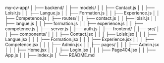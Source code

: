 my-cv-app/
│
├── backend/
│   ├── models/
│   │   ├── Contact.js
│   │   ├── Loisir.js
│   │   ├── Langue.js
│   │   ├── Formation.js
│   │   ├── Experience.js
│   │   ├── Competence.js
│   ├── routes/
│   │   ├── contact.js
│   │   ├── loisir.js
│   │   ├── langue.js
│   │   ├── formation.js
│   │   ├── experience.js
│   │   ├── competence.js
│   ├── server.js
│   ├── auth.js
│
├── frontend/
│   ├── src/
│   │   ├── components/
│   │   │   ├── Contact.jsx
│   │   │   ├── Loisir.jsx
│   │   │   ├── Langue.jsx
│   │   │   ├── Formation.jsx
│   │   │   ├── Experience.jsx
│   │   │   ├── Competence.jsx
│   │   │   ├── Admin.jsx
│   │   ├── pages/
│   │   │   ├── Admin.jsx
│   │   │   ├── Home.jsx
│   │   │   ├── Login.jsx
│   │   │   ├── Page404.jsx
│   │   ├── App.js
│   │   ├── index.js
│
└── README.md
